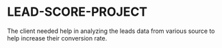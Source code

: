 # LEAD-SCORE-PROJECT
The client needed help in analyzing the leads data from various source to help increase their conversion rate.
